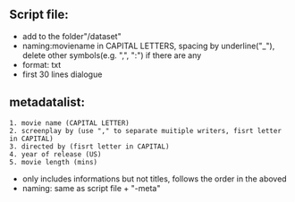 ## Script file:

+ add to the folder"/dataset"
+ naming:moviename in CAPITAL LETTERS, spacing by underline("_"), delete other symbols(e.g. ",", ":") if there are any
+ format: txt
+ first 30 lines dialogue


## metadatalist:
```
1. movie name (CAPITAL LETTER)
2. screenplay by (use "," to separate muitiple writers, fisrt letter in CAPITAL)
3. directed by (fisrt letter in CAPITAL)
4. year of release (US)
5. movie length (mins)
```
+ only includes informations but not titles, follows the order in the aboved
+ naming: same as script file + "-meta"
